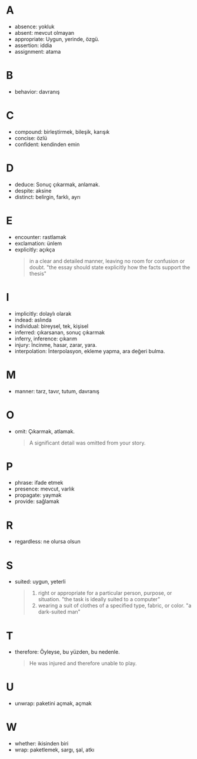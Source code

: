 # A

- absence: yokluk
- absent: mevcut olmayan
- appropriate: Uygun, yerinde, özgü.
- assertion: iddia
- assignment: atama

# B

- behavior: davranış

# C

- compound: birleştirmek, bileşik, karışık
- concise: özlü
- confident: kendinden emin

# D

- deduce: Sonuç çıkarmak, anlamak.
- despite: aksine
- distinct: belirgin, farklı, ayrı

# E

- encounter: rastlamak
- exclamation: ünlem
- explicitly: açıkça
  > in a clear and detailed manner, leaving no room for confusion or doubt.
  > "the essay should state explicitly how the facts support the thesis"

# I

- implicitly: dolaylı olarak
- indead: aslında
- individual: bireysel, tek, kişisel
- inferred: çıkarsanan, sonuç çıkarmak
- inferry, inference: çıkarım
- injury: İncinme, hasar, zarar, yara.
- interpolation: İnterpolasyon, ekleme yapma, ara değeri bulma.

# M

- manner: tarz, tavır, tutum, davranış

# O

- omit: Çıkarmak, atlamak.
  > A significant detail was omitted from your story.

# P

- phrase: ifade etmek
- presence: mevcut, varlık
- propagate: yaymak
- provide: sağlamak

# R

- regardless: ne olursa olsun

# S

- suited: uygun, yeterli

  > 1. right or appropriate for a particular person, purpose, or situation.
  >    "the task is ideally suited to a computer"
  > 2. wearing a suit of clothes of a specified type, fabric, or color.
  >    "a dark-suited man"

# T

- therefore: Öyleyse, bu yüzden, bu nedenle.

  > He was injured and therefore unable to play.

# U

- unwrap: paketini açmak, açmak

# W

- whether: ikisinden biri
- wrap: paketlemek, sargı, şal, atkı
